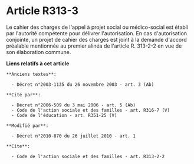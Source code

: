 # Article R313-3

Le cahier des charges de l'appel à projet social ou médico-social est établi par l'autorité compétente pour délivrer
l'autorisation. En cas d'autorisation conjointe, un projet de cahier des charges est joint à la demande d'accord préalable
mentionnée au premier alinéa de l'article R. 313-2-2 en vue de son élaboration commune.

**Liens relatifs à cet article**

	**Anciens textes**:

	  - Décret n°2003-1135 du 26 novembre 2003 - art. 3 (Ab)

	**Cité par**:

	  - Décret n°2006-509 du 3 mai 2006 - art. 5 (Ab)
	  - Code de l'action sociale et des familles - art. R316-7 (V)
	  - Code de l'éducation - art. R351-25 (V)

	**Modifié par**:

	  - Décret n°2010-870 du 26 juillet 2010 - art. 1

	**Cite**:

	  - Code de l'action sociale et des familles - art. R313-2-2
